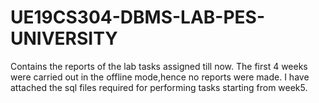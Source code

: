 # UE19CS304-DBMS-LAB-PES-UNIVERSITY
Contains the reports of the lab tasks assigned till now.
The first 4 weeks were carried out in the offline mode,hence no reports were made.
I have attached the sql files required for performing tasks starting from week5.

